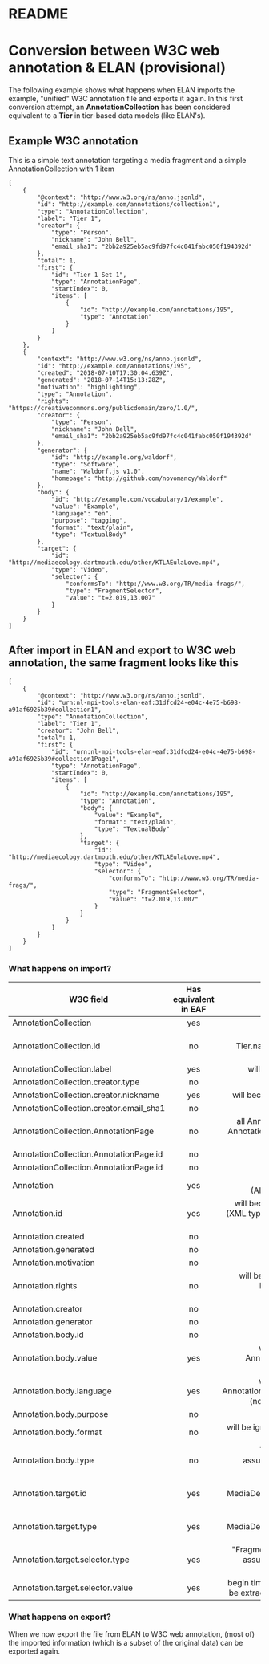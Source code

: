 # README

# Conversion between W3C web annotation & ELAN (provisional)

The following example shows what happens when ELAN imports the example, "unified" W3C annotation file and exports it again. In this first conversion attempt, an **AnnotationCollection** has been considered equivalent to a **Tier** in tier-based data models (like ELAN's).   

## Example W3C annotation

This is a simple text annotation targeting a media fragment and a simple AnnotationCollection with 1 item

```
[
    {
        "@context": "http://www.w3.org/ns/anno.jsonld",
        "id": "http://example.com/annotations/collection1",
        "type": "AnnotationCollection",
        "label": "Tier 1",
        "creator": {
            "type": "Person",
            "nickname": "John Bell",
            "email_sha1": "2bb2a925eb5ac9fd97fc4c041fabc050f194392d"
        },
        "total": 1,
        "first": {
            "id": "Tier 1 Set 1",
            "type": "AnnotationPage",
            "startIndex": 0,
            "items": [
                {
                    "id": "http://example.com/annotations/195",
                    "type": "Annotation"
                }
            ]
        }
    },
    {
        "context": "http://www.w3.org/ns/anno.jsonld",
        "id": "http://example.com/annotations/195",
        "created": "2018-07-10T17:30:04.639Z",
        "generated": "2018-07-14T15:13:28Z",
        "motivation": "highlighting",
        "type": "Annotation",
        "rights": "https://creativecommons.org/publicdomain/zero/1.0/",
        "creator": {
            "type": "Person",
            "nickname": "John Bell",
            "email_sha1": "2bb2a925eb5ac9fd97fc4c041fabc050f194392d"
        },
        "generator": {
            "id": "http://example.org/waldorf",
            "type": "Software",
            "name": "Waldorf.js v1.0",
            "homepage": "http://github.com/novomancy/Waldorf"
        },
        "body": {
            "id": "http://example.com/vocabulary/1/example",
            "value": "Example",
            "language": "en",
            "purpose": "tagging",
            "format": "text/plain",
            "type": "TextualBody"
        },
        "target": {
            "id": "http://mediaecology.dartmouth.edu/other/KTLAEulaLove.mp4",
            "type": "Video",
            "selector": {
                "conformsTo": "http://www.w3.org/TR/media-frags/",
                "type": "FragmentSelector",
                "value": "t=2.019,13.007"
            }
        }
    }    
]
```

## After import in ELAN and export to W3C web annotation, the same fragment looks like this

```
[
    {
        "@context": "http://www.w3.org/ns/anno.jsonld",
        "id": "urn:nl-mpi-tools-elan-eaf:31dfcd24-e04c-4e75-b698-a91af6925b39#collection1",
        "type": "AnnotationCollection",
        "label": "Tier 1",
        "creator": "John Bell",
        "total": 1,
        "first": {
            "id": "urn:nl-mpi-tools-elan-eaf:31dfcd24-e04c-4e75-b698-a91af6925b39#collection1Page1",
            "type": "AnnotationPage",
            "startIndex": 0,
            "items": [
                {
                    "id": "http://example.com/annotations/195",
                    "type": "Annotation",
                    "body": {
                        "value": "Example",
                        "format": "text/plain",
                        "type": "TextualBody"
                    },
                    "target": {
                        "id": "http://mediaecology.dartmouth.edu/other/KTLAEulaLove.mp4",
                        "type": "Video",
                        "selector": {
                            "conformsTo": "http://www.w3.org/TR/media-frags/",
                            "type": "FragmentSelector",
                            "value": "t=2.019,13.007"
                        }
                    }
                }
            ]
        }
    }
]
```

### What happens on import?

| W3C field | Has equivalent in EAF | Actions on import  |
| ------------- |:-------------:| -----:|
| AnnotationCollection | yes | converts to Tier |
| AnnotationCollection.id | no | will be ignored (the Tier.name is also the id of the tier currently) |
| AnnotationCollection.label | yes | will become Tier.name |
| AnnotationCollection.creator.type | no | will be ignored |
| AnnotationCollection.creator.nickname | yes | will become Tier.annotator |
| AnnotationCollection.creator.email_sha1 | no | will be ignored |
| AnnotationCollection.AnnotationPage | no | all AnnotationPages of an AnnotationCollection will be concatenated |
| AnnotationCollection.AnnotationPage.id | no | will be ignored |
| AnnotationCollection.AnnotationPage.id | no | will be ignored |
| Annotation | yes | converts to (Alignable)Annotation |
| Annotation.id | yes | will become Annotation.ID (XML type ID, so issues with certain characters)|
| Annotation.created | no | will be ignored |
| Annotation.generated | no | will be ignored |
| Annotation.motivation | no | will be ignored |
| Annotation.rights | no | will be ignored, there is a License element on document level |
| Annotation.creator | no | will be ignored |
| Annotation.generator | no | will be ignored |
| Annotation.body.id | no | will be ignored |
| Annotation.body.value | yes | will be converted to Annotation.Value (child element)|
| Annotation.body.language | yes | will be converted to Annotation.ContentLanguage (not implemented yet) |
| Annotation.body.purpose | no | will be ignored |
| Annotation.body.format | no | will be ignored, unicode text is assumed |
| Annotation.body.type | no | TextualBody will be assumed, otherwise the body is ignored |
| Annotation.target.id | yes | converts to MediaDescriptor.MediaURL, on document level |
| Annotation.target.type | yes | converts to MediaDescriptor.MimeType, roughly |
| Annotation.target.selector.type | yes | "FragmentSelector" will be assumed, otherwise the target is ignored |
| Annotation.target.selector.value | yes | begin time and end time will be extracted from the value |

### What happens on export?

When we now export the file from ELAN to W3C web annotation, (most of) the imported information (which is a subset of the original data) can be exported again.
